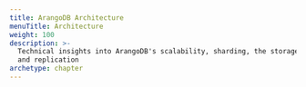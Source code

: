 ```yaml
---
title: ArangoDB Architecture
menuTitle: Architecture
weight: 100
description: >-
  Technical insights into ArangoDB's scalability, sharding, the storage engine,
  and replication
archetype: chapter
---
```


